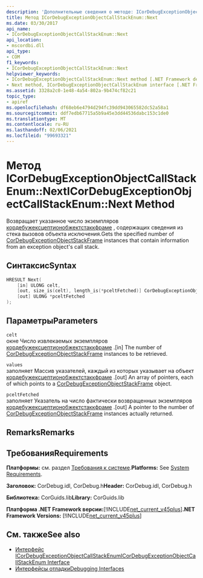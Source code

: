 ```yaml
---
description: 'Дополнительные сведения о методе: ICorDebugExceptionObjectCallStackEnum:: Next'
title: Метод ICorDebugExceptionObjectCallStackEnum::Next
ms.date: 03/30/2017
api_name:
- ICorDebugExceptionObjectCallStackEnum::Next
api_location:
- mscordbi.dll
api_type:
- COM
f1_keywords:
- ICorDebugExceptionObjectCallStackEnum::Next
helpviewer_keywords:
- ICorDebugExceptionObjectCallStackEnum::Next method [.NET Framework debugging]
- Next method, ICorDebugExceptionObjectCallStackEnum interface [.NET Framework debugging]
ms.assetid: 3328a2c0-1e48-4a54-802a-9b474cf82c21
topic_type:
- apiref
ms.openlocfilehash: df68eb6e4794d294fc39dd943065582dc52a58a1
ms.sourcegitcommit: ddf7edb67715a5b9a45e3dd44536dabc153c1de0
ms.translationtype: MT
ms.contentlocale: ru-RU
ms.lasthandoff: 02/06/2021
ms.locfileid: "99693321"
---
```

# <a name="icordebugexceptionobjectcallstackenumnext-method"></a><span data-ttu-id="0c270-103">Метод ICorDebugExceptionObjectCallStackEnum::Next</span><span class="sxs-lookup"><span data-stu-id="0c270-103">ICorDebugExceptionObjectCallStackEnum::Next Method</span></span>

<span data-ttu-id="0c270-104">Возвращает указанное число экземпляров [кордебужексцептионобжектстаккфраме](cordebugexceptionobjectstackframe-structure.md) , содержащих сведения из стека вызовов объекта исключения.</span><span class="sxs-lookup"><span data-stu-id="0c270-104">Gets the specified number of [CorDebugExceptionObjectStackFrame](cordebugexceptionobjectstackframe-structure.md) instances that contain information from an exception object's call stack.</span></span>  
  
## <a name="syntax"></a><span data-ttu-id="0c270-105">Синтаксис</span><span class="sxs-lookup"><span data-stu-id="0c270-105">Syntax</span></span>  
  
```cpp  
HRESULT Next(  
    [in] ULONG celt,  
    [out, size_is(celt), length_is(*pceltFetched)] CorDebugExceptionObjectStackFrame values[],  
    [out] ULONG *pceltFetched  
);  
```  
  
## <a name="parameters"></a><span data-ttu-id="0c270-106">Параметры</span><span class="sxs-lookup"><span data-stu-id="0c270-106">Parameters</span></span>  

 `celt`  
 <span data-ttu-id="0c270-107">окне Число извлекаемых экземпляров [кордебужексцептионобжектстаккфраме](cordebugexceptionobjectstackframe-structure.md) .</span><span class="sxs-lookup"><span data-stu-id="0c270-107">[in] The number of [CorDebugExceptionObjectStackFrame](cordebugexceptionobjectstackframe-structure.md) instances to be retrieved.</span></span>  
  
 `values`  
 <span data-ttu-id="0c270-108">заполняет Массив указателей, каждый из которых указывает на объект [кордебужексцептионобжектстаккфраме](cordebugexceptionobjectstackframe-structure.md) .</span><span class="sxs-lookup"><span data-stu-id="0c270-108">[out] An array of pointers, each of which points to a [CorDebugExceptionObjectStackFrame](cordebugexceptionobjectstackframe-structure.md) object.</span></span>  
  
 `pceltFetched`  
 <span data-ttu-id="0c270-109">заполняет Указатель на число фактически возвращенных экземпляров [кордебужексцептионобжектстаккфраме](cordebugexceptionobjectstackframe-structure.md) .</span><span class="sxs-lookup"><span data-stu-id="0c270-109">[out] A pointer to the number of [CorDebugExceptionObjectStackFrame](cordebugexceptionobjectstackframe-structure.md) instances actually returned.</span></span>  
  
## <a name="remarks"></a><span data-ttu-id="0c270-110">Remarks</span><span class="sxs-lookup"><span data-stu-id="0c270-110">Remarks</span></span>  
  
## <a name="requirements"></a><span data-ttu-id="0c270-111">Требования</span><span class="sxs-lookup"><span data-stu-id="0c270-111">Requirements</span></span>  

 <span data-ttu-id="0c270-112">**Платформы:** см. раздел [Требования к системе](../../get-started/system-requirements.md).</span><span class="sxs-lookup"><span data-stu-id="0c270-112">**Platforms:** See [System Requirements](../../get-started/system-requirements.md).</span></span>  
  
 <span data-ttu-id="0c270-113">**Заголовок:** CorDebug.idl, CorDebug.h</span><span class="sxs-lookup"><span data-stu-id="0c270-113">**Header:** CorDebug.idl, CorDebug.h</span></span>  
  
 <span data-ttu-id="0c270-114">**Библиотека:** CorGuids.lib</span><span class="sxs-lookup"><span data-stu-id="0c270-114">**Library:** CorGuids.lib</span></span>  
  
 <span data-ttu-id="0c270-115">**Платформа .NET Framework версии:**[!INCLUDE[net_current_v45plus](../../../../includes/net-current-v45plus-md.md)]</span><span class="sxs-lookup"><span data-stu-id="0c270-115">**.NET Framework Versions:** [!INCLUDE[net_current_v45plus](../../../../includes/net-current-v45plus-md.md)]</span></span>  
  
## <a name="see-also"></a><span data-ttu-id="0c270-116">См. также</span><span class="sxs-lookup"><span data-stu-id="0c270-116">See also</span></span>

- [<span data-ttu-id="0c270-117">Интерфейс ICorDebugExceptionObjectCallStackEnum</span><span class="sxs-lookup"><span data-stu-id="0c270-117">ICorDebugExceptionObjectCallStackEnum Interface</span></span>](icordebugexceptionobjectcallstackenum-interface.md)
- [<span data-ttu-id="0c270-118">Интерфейсы отладки</span><span class="sxs-lookup"><span data-stu-id="0c270-118">Debugging Interfaces</span></span>](debugging-interfaces.md)
